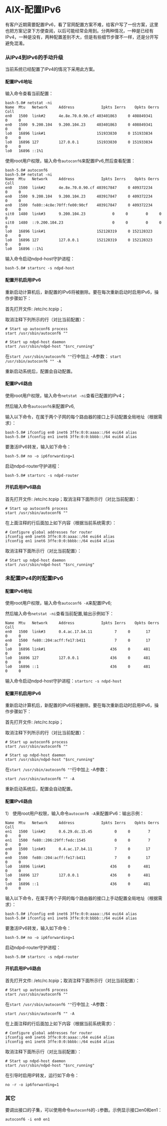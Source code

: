 # AIX-配置IPv6
有客户近期需要配置IPv6，看了官网配置方案不难，给客户写了一份方案，这里也把方案记录下方便查阅，以后可能经常会用到。分两种情况，一种是已经有IPv4，一种是没有，两种配置差别不大，但是有些细节步骤不一样，还是分开写避免混淆。
### 从IPv4到IPv6的手动升级
当前系统已经配置了IPv4的情况下采用此方案。
#### 配置IPv6地址
输入命令查看当前配置：
```
bash-5.0# netstat -ni
Name  Mtu   Network     Address            Ipkts Ierrs    Opkts Oerrs  Coll
en0   1500  link#2      4e.8e.70.0.90.cf 403401863     0 408849341     0     0
en0   1500  9.200.104   9.200.104.23     403401863     0 408849341     0     0
lo0   16896 link#1                       151933830     0 151933834     0     0
lo0   16896 127         127.0.0.1        151933830     0 151933834     0     0
lo0   16896 ::1%1  
```
使用root用户权限，输入命令`autoconf6`来配置IPv6,然后查看配置：
```
bash-5.0# autoconf6
bash-5.0# netstat -ni
Name  Mtu   Network     Address            Ipkts Ierrs    Opkts Oerrs  Coll
en0   1500  link#2      4e.8e.70.0.90.cf 403917847     0 409372234     0     0
en0   1500  9.200.104   9.200.104.23     403917847     0 409372234     0     0
en0   1500  fe80::4c8e:70ff:fe00:90cf    403917847     0 409372234     0     0
sit0  1480  link#3      9.200.104.23            0     0        0     0     0
sit0  1480  ::9.200.104.23                      0     0        0     0     0
lo0   16896 link#1                       152128319     0 152128323     0     0
lo0   16896 127         127.0.0.1        152128319     0 152128323     0     0
lo0   16896 ::1%1 
```
输入命令启动ndpd-host守护进程：
```
bash-5.0# startsrc -s ndpd-host
```
#### 配置开机启用IPv6
重新启动计算机后，新配置的IPv6将被删除。要在每次重新启动时启用IPv6，操作步骤如下：

首先打开文件: /etc/rc.tcpip；

取消注释下列所示的行（对比当前配置）：
```
# Start up autoconf6 process
start /usr/sbin/autoconf6 "" 

# Start up ndpd-host daemon
start /usr/sbin/ndpd-host "$src_running"
```
在`start /usr/sbin/autoconf6 ""`行中加上 -A参数：
`start /usr/sbin/autoconf6 "" -A`

重新启动系统后，配置会自动配置。

#### 配置IPv6路由
使用root用户权限，输入命令`netstat -ni`查看已配置的IPv4；

然后输入命令`autoconf6`来配置IPv6,

输入以下命令，在属于两个子网的每个路由器的接口上手动配置全局地址（根据需求）：
```
bash-5.0# ifconfig en0 inet6 3ffe:0:0:aaaa::/64 eui64 alias
bash-5.0# ifconfig en1 inet6 3ffe:0:0:bbbb::/64 eui64 alias
```
要激活IPv6转发，输入如下命令：
```
bash-5.0# no -o ip6forwarding=1
```
启动ndpd-router守护进程：
```
bash-5.0# startsrc -s ndpd-router
```
#### 开机启用IPv6路由
首先打开文件: /etc/rc.tcpip；取消注释下面所示行（对比当前配置）：
```
# Start up autoconf6 process
start /usr/sbin/autoconf6 "" 
```
在上面注释的行后面加上如下内容（根据当前系统需求）：
```
# Configure global addresses for router
ifconfig en0 inet6 3ffe:0:0:aaaa::/64 eui64 alias
ifconfig en1 inet6 3ffe:0:0:bbbb::/64 eui64 alias
```
取消注释下面所示行（对比当前配置）：
```
# Start up ndpd-host daemon
start /usr/sbin/ndpd-host "$src_running"
```

### 未配置IPv4的时配置IPv6
#### 配置IPv6地址
使用root用户权限，输入命令`autoconf6 -A`来配置IPv6;

然后输入命令`netstat -ni`查看当前配置,输出示例如下：
```
Name  Mtu   Network     Address            Ipkts Ierrs    Opkts Oerrs  Coll
en0   1500  link#3      0.4.ac.17.b4.11          7     0       17     0     0
en0   1500  fe80::204:acff:fe17:b411             7     0       17     0     0
lo0   16896 link#1                             436     0      481     0     0
lo0   16896 127         127.0.0.1              436     0      481     0     0
lo0   16896 ::1                                436     0      481     0     0
```
输入命令启动ndpd-host守护进程：`startsrc -s ndpd-host`
#### 配置开机启用IPv6
重新启动计算机后，新配置的IPv6将被删除。要在每次重新启动时启用IPv6，操作步骤如下：

首先打开文件: /etc/rc.tcpip；

取消注释下列所示的行（对比当前配置）：
```
# Start up autoconf6 process
start /usr/sbin/autoconf6 "" 

# Start up ndpd-host daemon
start /usr/sbin/ndpd-host "$src_running"
```
在`start /usr/sbin/autoconf6 ""`行中加上 -A参数：
```
start /usr/sbin/autoconf6 "" -A
```
重新启动系统后，配置会自动配置。
#### 配置IPv6路由
1）	使用root用户权限，输入命令`autoconf6 -A`来配置IPv6：输出示例：
```
Name  Mtu   Network     Address            Ipkts Ierrs    Opkts Oerrs  Coll
en1   1500  link#2      0.6.29.dc.15.45          0     0        7     0     0
en1   1500  fe80::206:29ff:fedc:1545             0     0        7     0     0
en0   1500  link#3      0.4.ac.17.b4.11          7     0       17     0     0
en0   1500  fe80::204:acff:fe17:b411             7     0       17     0     0
lo0   16896 link#1                             436     0      481     0     0
lo0   16896 127         127.0.0.1              436     0      481     0     0
lo0   16896 ::1                                436     0      481     0     0
```
输入以下命令，在属于两个子网的每个路由器的接口上手动配置全局地址（根据需求）：
```
bash-5.0# ifconfig en0 inet6 3ffe:0:0:aaaa::/64 eui64 alias
bash-5.0# ifconfig en1 inet6 3ffe:0:0:bbbb::/64 eui64 alias
```
要激活IPv6转发，输入如下命令：
```
bash-5.0# no -o ip6forwarding=1
```
启动ndpd-router守护进程：
```
bash-5.0# startsrc -s ndpd-router
```
#### 开机启用IPv6路由
首先打开文件: /etc/rc.tcpip；取消注释下面所示行（对比当前配置）：
```
# Start up autoconf6 process
start /usr/sbin/autoconf6 ""
```
在`start /usr/sbin/autoconf6 ""`行中加上 -A参数：
```
start /usr/sbin/autoconf6 "" -A
```
在上面注释的行后面加上如下内容（根据当前系统需求）：
```
# Configure global addresses for router
ifconfig en0 inet6 3ffe:0:0:aaaa::/64 eui64 alias
ifconfig en1 inet6 3ffe:0:0:bbbb::/64 eui64 alias
```
取消注释下面所示行（对比当前配置）：
```
# Start up ndpd-host daemon
start /usr/sbin/ndpd-host "$src_running"
```
在引导时启用IP转发，运行如下命令：
```
no -r -o ip6forwarding=1
```
### 其它
要调出接口的子集，可以使用命令`autoconf6`的`-i`参数。示例显示接口en0和en1：
```
autoconf6 -i en0 en1
```
